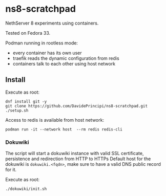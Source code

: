 # ns8-scratchpad

NethServer 8 experiments using containers.

Tested on Fedora 33.

Podman running in rootless mode:
- every container has its own user
- traefik reads the dynamic configuration from redis
- containers talk to each other using host network

## Install

Execute as root:
```
dnf install git -y
git clone https://github.com/DavidePrincipi/ns8-scratchpad.git
./setup.sh
```

Access to redis is available from host network:
```
podman run -it --network host  --rm redis redis-cli
```

### Dokuwiki

The script will start a dokuwiki instance with valid SSL certificate, persistence and redirection from HTTP to HTTPs
Default host for the dokuwiki is ``dokuwiki.<fqdn>``, make sure to have a valid DNS public record for it.

Execute as root:
```
./dokuwiki/init.sh
```

